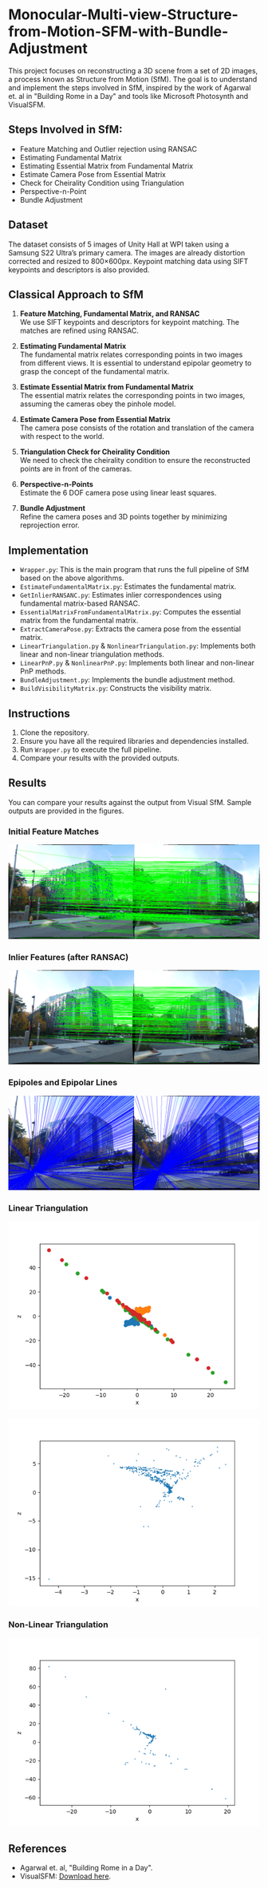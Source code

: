 # Monocular-Multi-view-Structure-from-Motion-SFM-with-Bundle-Adjustment
This project focuses on reconstructing a 3D scene from a set of 2D images, a process known as Structure from Motion (SfM). The goal is to understand and implement the steps involved in SfM, inspired by the work of Agarwal et. al in "Building Rome in a Day" and tools like Microsoft Photosynth and VisualSFM.

## Steps Involved in SfM:
- Feature Matching and Outlier rejection using RANSAC
- Estimating Fundamental Matrix
- Estimating Essential Matrix from Fundamental Matrix
- Estimate Camera Pose from Essential Matrix
- Check for Cheirality Condition using Triangulation
- Perspective-n-Point
- Bundle Adjustment

## Dataset
The dataset consists of 5 images of Unity Hall at WPI taken using a Samsung S22 Ultra’s primary camera. The images are already distortion corrected and resized to 800×600px. Keypoint matching data using SIFT keypoints and descriptors is also provided.

## Classical Approach to SfM
1. **Feature Matching, Fundamental Matrix, and RANSAC**  
We use SIFT keypoints and descriptors for keypoint matching. The matches are refined using RANSAC.

2. **Estimating Fundamental Matrix**  
The fundamental matrix relates corresponding points in two images from different views. It is essential to understand epipolar geometry to grasp the concept of the fundamental matrix.

3. **Estimate Essential Matrix from Fundamental Matrix**  
The essential matrix relates the corresponding points in two images, assuming the cameras obey the pinhole model.

4. **Estimate Camera Pose from Essential Matrix**  
The camera pose consists of the rotation and translation of the camera with respect to the world.

5. **Triangulation Check for Cheirality Condition**  
We need to check the cheirality condition to ensure the reconstructed points are in front of the cameras.

6. **Perspective-n-Points**  
Estimate the 6 DOF camera pose using linear least squares.

7. **Bundle Adjustment**  
Refine the camera poses and 3D points together by minimizing reprojection error.

## Implementation
- `Wrapper.py`: This is the main program that runs the full pipeline of SfM based on the above algorithms.
- `EstimateFundamentalMatrix.py`: Estimates the fundamental matrix.
- `GetInlierRANSANC.py`: Estimates inlier correspondences using fundamental matrix-based RANSAC.
- `EssentialMatrixFromFundamentalMatrix.py`: Computes the essential matrix from the fundamental matrix.
- `ExtractCameraPose.py`: Extracts the camera pose from the essential matrix.
- `LinearTriangulation.py` & `NonlinearTriangulation.py`: Implements both linear and non-linear triangulation methods.
- `LinearPnP.py` & `NonlinearPnP.py`: Implements both linear and non-linear PnP methods.
- `BundleAdjustment.py`: Implements the bundle adjustment method.
- `BuildVisibilityMatrix.py`: Constructs the visibility matrix.


## Instructions
1. Clone the repository.
2. Ensure you have all the required libraries and dependencies installed.
3. Run `Wrapper.py` to execute the full pipeline.
4. Compare your results with the provided outputs.

## Results
You can compare your results against the output from Visual SfM. Sample outputs are provided in the figures.

### Initial Feature Matches
![feature_matches](Outputs/feature_matches.png)


### Inlier Features (after RANSAC)
![feature_matches](Outputs/inlier_features_ransac.png)


### Epipoles and Epipolar Lines
![epipolar](Outputs/epipolar_1-2_new.png)


### Linear Triangulation
![Triangulation_1](Outputs/linear_triangulation_1.png)

![Triangulation](Outputs/linear_triangulation.png)

### Non-Linear Triangulation
![Non-Linear-Triangulation](Outputs/non-linear_triangulation.png)

## References
- Agarwal et. al, "Building Rome in a Day".
- VisualSFM: [Download here](https://user-images.githubusercontent.com/63463655/236314227-9ccb62e4-fa8e-4f85-ae54-ef4660ceb949.png).

